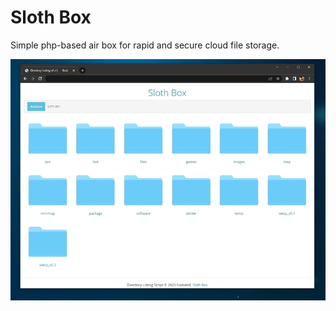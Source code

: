 # Sloth Box
Simple php-based air box for rapid and secure cloud file storage.

![screenshot](static/sloth-box.jpg)
